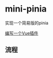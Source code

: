 # mini-pinia

实现一个简易版的pinia

[编写一个Vue插件](https://cn.vuejs.org/guide/reusability/plugins.html#writing-a-plugin)

## 流程
